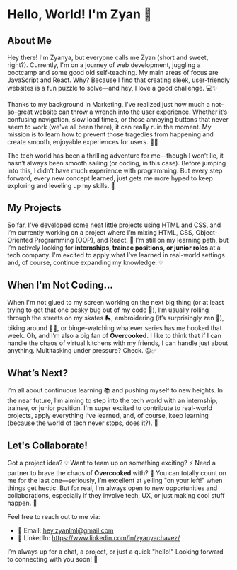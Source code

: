 # Hello, World! I'm Zyan 👋

## About Me
Hey there! I'm Zyanya, but everyone calls me Zyan (short and sweet, right?). Currently, I'm on a journey of web development, juggling a bootcamp and some good old self-teaching. My main areas of focus are JavaScript and React. Why? Because I find that creating sleek, user-friendly websites is a fun puzzle to solve—and hey, I love a good challenge. 💻✨

Thanks to my background in Marketing, I've realized just how much a not-so-great website can throw a wrench into the user experience. Whether it’s confusing navigation, slow load times, or those annoying buttons that never seem to work (we've all been there), it can really ruin the moment. My mission is to learn how to prevent those tragedies from happening and create smooth, enjoyable experiences for users. 🚀🚀

The tech world has been a thrilling adventure for me—though I won’t lie, it hasn’t always been smooth sailing (or coding, in this case). Before jumping into this, I didn’t have much experience with programming. But every step forward, every new concept learned, just gets me more hyped to keep exploring and leveling up my skills. 🌱

## My Projects
So far, I've developed some neat little projects using HTML and CSS, and I’m currently working on a project where I’m mixing HTML, CSS, Object-Oriented Programming (OOP), and React. 🎨 I’m still on my learning path, but I’m actively looking for **internships, trainee positions, or junior roles** at a tech company. I'm excited to apply what I’ve learned in real-world settings and, of course, continue expanding my knowledge. 💡

## When I'm Not Coding...
When I'm not glued to my screen working on the next big thing (or at least trying to get that one pesky bug out of my code 🐛), I’m usually rolling through the streets on my skates 🛼, embroidering (it’s surprisingly zen 🧵), biking around 🚴‍♀️, or binge-watching whatever series has me hooked that week. Oh, and I’m also a big fan of **Overcooked**. I like to think that if I can handle the chaos of virtual kitchens with my friends, I can handle just about anything. Multitasking under pressure? Check. 😉✅

## What’s Next?
I’m all about continuous learning 📚 and pushing myself to new heights. In the near future, I’m aiming to step into the tech world with an internship, trainee, or junior position. I'm super excited to contribute to real-world projects, apply everything I’ve learned, and, of course, keep learning (because the world of tech never stops, does it?). 🚀

## Let's Collaborate!
Got a project idea? 💡 Want to team up on something exciting? ⚡ Need a partner to brave the chaos of **Overcooked** with? 🍳 You can totally count on me for the last one—seriously, I’m excellent at yelling "on your left!" when things get hectic. But for real, I'm always open to new opportunities and collaborations, especially if they involve tech, UX, or just making cool stuff happen. 🎉

Feel free to reach out to me via:

- 📧 Email: hey.zyanlml@gmail.com
- 💼 LinkedIn: https://www.linkedin.com/in/zyanyachavez/

I’m always up for a chat, a project, or just a quick "hello!" Looking forward to connecting with you soon! 🚀
